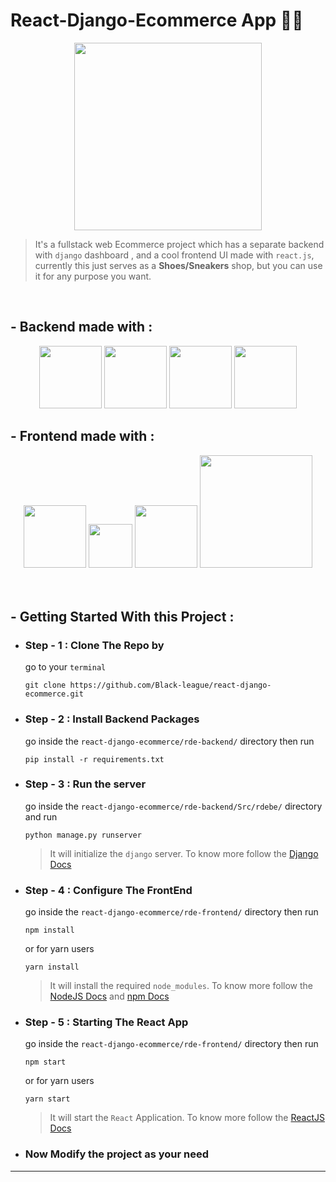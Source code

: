 # React-Django-Ecommerce App 🛒🌐
<center>
    <img src="https://imgur.com/NW59paB.png" width=300px/>
</center>

> It's a fullstack web Ecommerce project which has a separate backend with `django` dashboard , and a cool frontend UI made with `react.js`, currently this just serves as a **Shoes/Sneakers** shop, but you can use it for any purpose you want.

<br />

## - Backend made with :
<center>
    <img src="https://upload.wikimedia.org/wikipedia/commons/thumb/c/c3/Python-logo-notext.svg/2048px-Python-logo-notext.svg.png" width=100px/>
    <img src="https://verbose-equals-true.gitlab.io/django-postgres-vue-gitlab-ecs/django.jpg" width=100px/>
    <img src="https://img.stackshare.io/service/1630/New_Project__67_.png" width=100px/>
    <img src="https://encrypted-tbn0.gstatic.com/images?q=tbn:ANd9GcTZtTg45lw4evHhHRt_YYHysuF_f2pRylhJ3JJexkrHooNTRP7QOgXX-1ndvGE0gI6kjUc&usqp=CAU" width=100px/>

</center>


## - Frontend made with :
<center>
    <img src="https://upload.wikimedia.org/wikipedia/commons/thumb/a/a7/React-icon.svg/1280px-React-icon.svg.png" width=100px/>
    <img src="https://raw.githubusercontent.com/alDuncanson/react-hooks-snippets/master/icon.png" width=70px/>
    <img src="https://cdn-media-1.freecodecamp.org/images/1*TKvlTeNqtkp1s-eVB5Hrvg@2x.png" width=100px/>
    <img src="https://res.cloudinary.com/practicaldev/image/fetch/s--Fp3q-3G9--/c_imagga_scale,f_auto,fl_progressive,h_420,q_auto,w_1000/https://dev-to-uploads.s3.amazonaws.com/i/ke6hqywlnr8b3r896hii.png" width=180px/>    
</center>
<br /><br />

## - Getting Started With this Project :

- ### Step - 1 : Clone The Repo by
    go to your `terminal`
     ```
     git clone https://github.com/Black-league/react-django-ecommerce.git 
     ```
- ### Step - 2 : Install Backend Packages 
    go inside the `react-django-ecommerce/rde-backend/` directory then run 
    ```
    pip install -r requirements.txt
    ```
- ### Step - 3 : Run the server
    go inside the `react-django-ecommerce/rde-backend/Src/rdebe/` directory and run 
    ```
    python manage.py runserver
    ```
    > It will initialize the `django` server. To know more follow the [Django Docs](https://docs.djangoproject.com/en/3.2/) 
- ### Step - 4 : Configure The FrontEnd
    go inside the `react-django-ecommerce/rde-frontend/` directory then run 
    ```
    npm install
    ```
    or for yarn users
    ```
    yarn install
    ```
    > It will install the required `node_modules`. To know more follow the [NodeJS Docs](https://nodejs.org/docs/latest-v15.x/api/) and [npm Docs](https://docs.npmjs.com/)
- ### Step - 5 : Starting The React App
    go inside the `react-django-ecommerce/rde-frontend/` directory then run 
    ```
    npm start
    ```
    or for yarn users
    ```
    yarn start
    ```
    > It will start the `React` Application. To know more follow the [ReactJS Docs](https://reactjs.org/docs/getting-started.html) 
- ### Now Modify the project as your need
---

